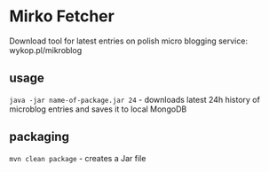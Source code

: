 # Mirko Fetcher

Download tool for latest entries on polish micro blogging service: wykop.pl/mikroblog

## usage
`java -jar name-of-package.jar 24` - downloads latest 24h history of microblog entries and saves it to local MongoDB

## packaging
`mvn clean package` - creates a Jar file